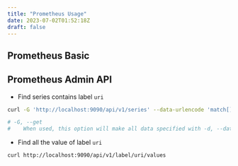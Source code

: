 ```yaml
---
title: "Prometheus Usage"
date: 2023-07-02T01:52:18Z
draft: false
---
```


## Prometheus Basic




## Prometheus Admin API

* Find series contains label `uri`

```bash
curl -G 'http://localhost:9090/api/v1/series' --data-urlencode 'match[]={uri=~".+"}'

# -G, --get
#    When used, this option will make all data specified with -d, --data, --data-binary or --data-urlencode to be used in an HTTP GET request instead of the POST request that otherwise would be used.
```


* Find all the value of label `uri`

```bash
curl http://localhost:9090/api/v1/label/uri/values
```


